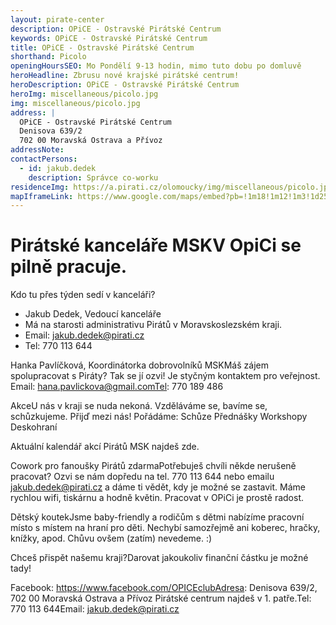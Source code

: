 ```yaml
---
layout: pirate-center
description: OPiCE - Ostravské Pirátské Centrum
keywords: OPiCE - Ostravské Pirátské Centrum
title: OPiCE - Ostravské Pirátské Centrum
shorthand: Picolo
openingHoursSEO: Mo Pondělí 9-13 hodin, mimo tuto dobu po domluvě
heroHeadline: Zbrusu nové krajské pirátské centrum!
heroDescription: OPiCE - Ostravské Pirátské Centrum
heroImg: miscellaneous/picolo.jpg
img: miscellaneous/picolo.jpg
address: |
  OPiCE - Ostravské Pirátské Centrum
  Denisova 639/2
  702 00 Moravská Ostrava a Přívoz
addressNote:
contactPersons:
  - id: jakub.dedek
    description: Správce co-worku
residenceImg: https://a.pirati.cz/olomoucky/img/miscellaneous/picolo.jpg
mapIframeLink: https://www.google.com/maps/embed?pb=!1m18!1m12!1m3!1d2586.111521618909!2d17.24639791574584!3d49.59564635646581!2m3!1f0!2f0!3f0!3m2!1i1024!2i768!4f13.1!3m3!1m2!1s0x47124f2fffff5aa9%3A0xc600af4921bef215!2sPicolo%20-%20Pir%C3%A1tsk%C3%A9%20centrum%20Olomouc!5e0!3m2!1scs!2scz!4v1623277268308!5m2!1scs!2scz
---
```


# Pirátské kanceláře MSKV OpiCi se pilně pracuje. 

Kdo tu přes týden sedí v kanceláři?

- Jakub Dedek, Vedoucí kanceláře
- Má na starosti administrativu Pirátů v Moravskoslezském kraji.
- Email: jakub.dedek@pirati.cz
- Tel: 770 113 644


Hanka Pavlíčková, Koordinátorka dobrovolníků MSKMáš zájem spolupracovat s Piráty? Tak se jí ozvi! Je styčným kontaktem pro veřejnost. Email: hana.pavlickova@gmail.comTel: 770 189 486


AkceU nás v kraji se nuda nekoná. Vzděláváme se, bavíme se, schůzkujeme. Přijď mezi nás! Pořádáme:
Schůze
Přednášky
Workshopy
Deskohraní

Aktuální kalendář akcí Pirátů MSK najdeš zde.


Cowork pro fanoušky Pirátů zdarmaPotřebuješ chvíli někde nerušeně pracovat? Ozvi se nám dopředu na tel. 770 113 644 nebo emailu jakub.dedek@pirati.cz a dáme ti vědět, kdy je možné se zastavit. Máme rychlou wifi, tiskárnu a hodně květin. Pracovat v OPiCi je prostě radost. 


Dětský koutekJsme baby-friendly a rodičům s dětmi nabízíme pracovní místo s místem na hraní pro děti. Nechybí samozřejmě ani koberec, hračky, knížky, apod. Chůvu ovšem (zatím) nevedeme. :)

Chceš přispět našemu kraji?Darovat jakoukoliv finanční částku je možné tady! 



Facebook: https://www.facebook.com/OPICEclubAdresa: Denisova 639/2, 702 00 Moravská Ostrava a Přívoz
Pirátské centrum najdeš v 1. patře.Tel: 770 113 644Email: jakub.dedek@pirati.cz

